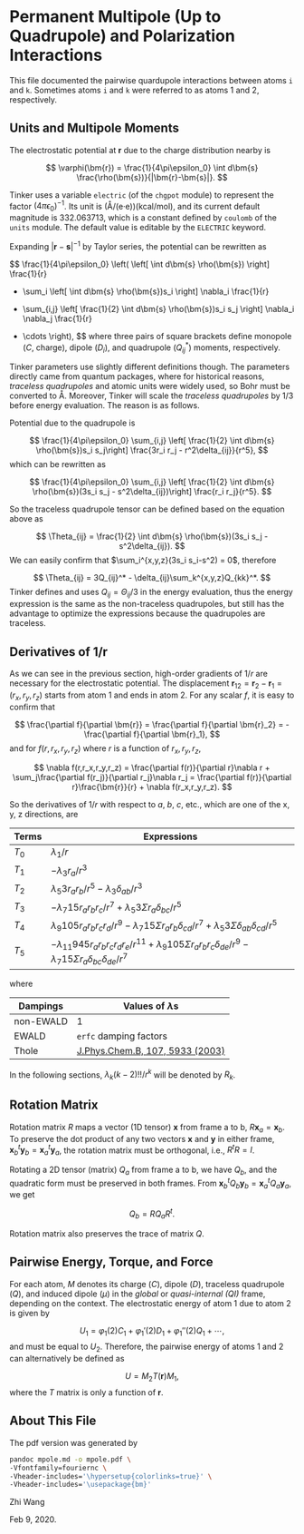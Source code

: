 # Permanent Multipole (Up to Quadrupole) and Polarization Interactions
This file documented the pairwise quardupole interactions between atoms `i` and
`k`. Sometimes atoms `i` and `k` were referred to as atoms 1 and 2,
respectively.


## Units and Multipole Moments
The electrostatic potential at $\bm{r}$ due to the charge distribution nearby is

$$
\varphi(\bm{r}) = \frac{1}{4\pi\epsilon_0}
                  \int d\bm{s} \frac{\rho(\bm{s})}{|\bm{r}-\bm{s}|}.
$$

Tinker uses a variable `electric` (of the `chgpot` module) to represent the
factor $(4\pi\epsilon_0)^{-1}$.
Its unit is (Å/(e·e))(kcal/mol), and its current default
magnitude is 332.063713, which is a constant defined by `coulomb` of the `units`
module. The default value is editable by the `ELECTRIC` keyword.

Expanding $|\bm{r}-\bm{s}|^{-1}$ by Taylor series, the potential can be
rewritten as

$$
\frac{1}{4\pi\epsilon_0}
\left(
             \left[             \int d\bm{s} \rho(\bm{s})        \right]
             \frac{1}{r}
- \sum_i     \left[             \int d\bm{s} \rho(\bm{s})s_i     \right]
             \nabla_i \frac{1}{r}
+ \sum_{i,j} \left[ \frac{1}{2} \int d\bm{s} \rho(\bm{s})s_i s_j \right]
             \nabla_i \nabla_j \frac{1}{r}
- \cdots
\right),
$$
where three pairs of square brackets define monopole ($C$, charge), dipole
($D_i$), and quadrupole ($Q_{ij}^*$) moments, respectively.


Tinker parameters use slightly different definitions though.
The parameters directly came from quantum packages, where for historical
reasons, *traceless quadrupoles* and atomic units were widely used,
so Bohr must be converted to Å. Moreover, Tinker will scale the
*traceless quadrupoles* by 1/3 before energy evaluation.
The reason is as follows.

Potential due to the quadrupole is

$$
\frac{1}{4\pi\epsilon_0} \sum_{i,j} \left[
\frac{1}{2} \int d\bm{s} \rho(\bm{s})s_i s_j\right]
\frac{3r_i r_j - r^2\delta_{ij}}{r^5},
$$
which can be rewritten as

$$
\frac{1}{4\pi\epsilon_0} \sum_{i,j} \left[
\frac{1}{2} \int d\bm{s} \rho(\bm{s})(3s_i s_j - s^2\delta_{ij})\right]
\frac{r_i r_j}{r^5}.
$$

So the traceless quadrupole tensor can be defined based on the equation above as

$$
\Theta_{ij} = \frac{1}{2} \int d\bm{s} \rho(\bm{s})(3s_i s_j - s^2\delta_{ij}). 
$$
We can easily confirm that $\sum_i^{x,y,z}(3s_i s_i-s^2) = 0$, therefore

$$
\Theta_{ij} = 3Q_{ij}^* - \delta_{ij}\sum_k^{x,y,z}Q_{kk}^*.
$$
Tinker defines and uses $Q_{ij} = \Theta_{ij}/3$ in the energy evaluation, thus
the energy expression is the same as the non-traceless quadrupoles, but still
has the advantage to optimize the expressions because the quadrupoles are traceless. 


## Derivatives of 1/r
As we can see in the previous section, high-order gradients of $1/r$ are
necessary for the electrostatic potential.
The displacement $\bm{r}_{12} = \bm{r}_2 - \bm{r}_1 = (r_x,r_y,r_z)$ starts from
atom 1 and ends in atom 2.
For any scalar $f$, it is easy to confirm that

$$
\frac{\partial f}{\partial \bm{r}} =  \frac{\partial f}{\partial \bm{r}_2}
                                   = -\frac{\partial f}{\partial \bm{r}_1},
$$
and for $f(r,r_x,r_y,r_z)$ where $r$ is a function of $r_x,r_y,r_z$,

$$
\nabla f(r,r_x,r_y,r_z) = \frac{\partial f(r)}{\partial r}\nabla r +
\sum_j\frac{\partial f(r_j)}{\partial r_j}\nabla r_j =
\frac{\partial f(r)}{\partial r}\frac{\bm{r}}{r} +
\nabla f(r_x,r_y,r_z).
$$

So the derivatives of $1/r$ with respect to $a$, $b$, $c$, etc., which are
one of the x, y, z directions, are

| Terms | Expressions |
|-------|-------------|
| $T_0$ | $\lambda_1/r$ |
| $T_1$ | $-\lambda_3 r_a/r^3$ |
| $T_2$ | $\lambda_5 3r_a r_b/r^5 -\lambda_3\delta_{ab}/r^3$ |
| $T_3$ | $-\lambda_7 15 r_a r_b r_c/r^7 +\lambda_5 3\Sigma r_a\delta_{bc}/r^5$ |
| $T_4$ | $\lambda_9 105 r_a r_b r_c r_d/r^9 -\lambda_7 15\Sigma r_a r_b\delta_{cd}/r^7 +\lambda_5 3\Sigma\delta_{ab}\delta_{cd}/r^5$ |
| $T_5$ | $-\lambda_{11}945 r_a r_b r_c r_d r_e/r^{11} +\lambda_9 105\Sigma r_a r_b r_c\delta_{de}/r^9 -\lambda_7 15\Sigma r_a\delta_{bc}\delta_{de}/r^7$ |

where

| Dampings   | Values of $\lambda$s   |
|------------|------------------------|
| non-EWALD  | 1                      |
| EWALD      | `erfc` damping factors |
| Thole      | [J.Phys.Chem.B, 107, 5933 (2003)](https://dx.doi.org/10.1021/jp027815+) |

In the following sections, $\lambda_k (k-2)!! / r^k$ will be denoted by $R_k$.


## Rotation Matrix
Rotation matrix $R$ maps a vector (1D tensor) $\bm{x}$ from frame a to b,
$R\bm{x}_a = \bm{x}_b$. To preserve the dot product of any two vectors $\bm{x}$
and $\bm{y}$ in either frame, $\bm{x}_b^t \bm{y}_b = \bm{x}_a^t \bm{y}_a$, the
rotation matrix must be orthogonal, i.e., $R^t R = I$.

Rotating a 2D tensor (matrix) $Q_a$ from frame a to b, we have $Q_b$, and the
quadratic form must be preserved in both frames.
From $\bm{x}_b^t Q_b \bm{y}_b = \bm{x}_a^t Q_a \bm{y}_a$, we get

$$
Q_b = R Q_a R^t.
$$

Rotation matrix also preserves the trace of matrix $Q$.


## Pairwise Energy, Torque, and Force
For each atom, $M$ denotes its charge ($C$), dipole ($D$), traceless quadrupole
($Q$), and induced dipole ($\mu$) in the *global* or *quasi-internal (QI)*
frame, depending on the context. The electrostatic energy of atom 1 due to atom
2 is given by

$$
U_1 = \varphi_1(2) C_1 + \varphi_1'(2) D_1 + \varphi_1''(2) Q_1 + \cdots,
$$
and must be equal to $U_2$. Therefore, the pairwise energy of atoms 1 and 2 can
alternatively be defined as

$$
U = M_2 T(\bm{r}) M_1,
$$
where the $T$ matrix is only a function of $\bm{r}$.


## About This File
The pdf version was generated by
```bash
pandoc mpole.md -o mpole.pdf \
-Vfontfamily=fouriernc \
-Vheader-includes='\hypersetup{colorlinks=true}' \
-Vheader-includes='\usepackage{bm}'
```


Zhi Wang


Feb 9, 2020.
